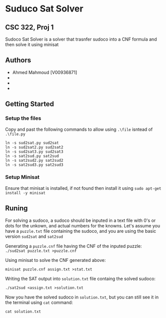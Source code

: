 # Suduco Sat Solver
## CSC 322, Proj 1
Sudoco Sat Solver is a solver that trasnfer sudoco into a CNF formula and then solve it using minisat
    
## Authors
- Ahmed Mahmoud [V00936871]
- 
-
-

## Getting Started
### Setup the files
Copy and past the following commands to allow using `.\file` isntead of `.\file.py`
```
ln -s sud2sat.py sud2sat
ln -s sud2sat2.py sud2sat2
ln -s sud2sat3.py sud2sat3
ln -s sat2sud.py sat2sud
ln -s sat2sud2.py sat2sud2
ln -s sat2sud3.py sat2sud3
```
### Setup Minisat
Ensure that minisat is installed, if not found then install it using 
```sudo apt-get install -y minisat```

## Runing
For solving a sudoco, a sudoco should be inputed in a text file with 0's or dots for the unkown, and actual numbers for the knowns. Let's assume you have a `puzzle.txt` file containing the sudoco, and you are using the basic version `sud2sat` and `sat2sud`

Generating a `puzzle.cnf` file having the CNF of the inputed puzzle:
```./sud2sat puzzle.txt >puzzle.cnf```

Using minisat to solve the CNF generated above:
```
minisat puzzle.cnf assign.txt >stat.txt
```

Writing the SAT output into `solution.txt` file containg the solved sudoco:
```
./sat2sud <assign.txt >solution.txt
```

Now you have the solved sudoco in `solution.txt`, but you can still see it in the terminal using `cat` command:
```
cat solution.txt
```
